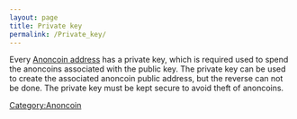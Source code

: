 ```yaml
---
layout: page
title: Private key
permalink: /Private_key/
---
```


Every [Anoncoin address](/Anoncoin_Address "wikilink") has a private key, which is required used to spend the anoncoins associated with the public key. The private key can be used to create the associated anoncoin public address, but the reverse can not be done. The private key must be kept secure to avoid theft of anoncoins.

[Category:Anoncoin](/Category:Anoncoin "wikilink")